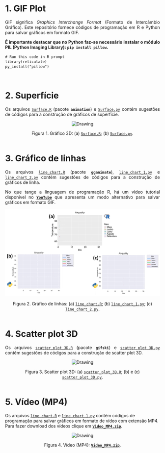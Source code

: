 # 1. GIF Plot

<p align="justify">GIF significa <i>Graphics Interchange Format</i> (Formato de Intercâmbio Gráfico). Este repositório fornece códigos de programação em R e Python para salvar gráficos em formato GIF.</p>

<p align="justify"><b>É importante destacar que no Python faz-se necessário instalar o módulo  PIL (Python Imaging Library): <code>pip install pillow</code>.</b></p>

```{r}
# Run this code in R prompt
library(reticulate)
py_install("pillow")
```

</br>

# 2. Superfície

<p align="justify">Os arquivos <a target='_blank' rel='noopener noreferrer' href='https://github.com/luizleal1974/GIF-Plot/blob/main/Files/Surface.R'><code>Surface.R</code></a> (pacote <code><b>animation</b></code>) e <a target='_blank' rel='noopener noreferrer' href='https://github.com/luizleal1974/GIF-Plot/blob/main/Files/Surface.py'><code>Surface.py</code></a> contém sugestões de códigos para a construção de gráficos de superfície.</p>

<p align="center"><img src="/Files/Surface.gif" alt="Drawing"/></p>

<div align="center">Figura 1. Gráfico 3D: (a) <a target='_blank' rel='noopener noreferrer' href='https://github.com/luizleal1974/GIF-Plot/blob/main/Files/Surface.R'><code>Surface.R</code></a>; (b) <a target='_blank' rel='noopener noreferrer' href='https://github.com/luizleal1974/GIF-Plot/blob/main/Files/Surface.py'><code>Surface.py</code></a>.</div>


</br>

# 3. Gráfico de linhas

<p align="justify">Os arquivos <a target='_blank' rel='noopener noreferrer' href='https://github.com/luizleal1974/GIF-Plot/blob/main/Files/line_chart.R'><code>line_chart.R</code></a> (pacote <code><b>gganimate</b></code>), <a target='_blank' rel='noopener noreferrer' href='https://github.com/luizleal1974/GIF-Plot/blob/main/Files/line_chart_1.py'><code>line_chart_1.py</code></a> e <a target='_blank' rel='noopener noreferrer' href='https://github.com/luizleal1974/GIF-Plot/blob/main/Files/line_chart_2.py'><code>line_chart_2.py</code></a> contém sugestões de códigos para a construção de gráficos de linha.</p>
  
<p align="justify">No que tange a linguagem de programação R, há um vídeo tutorial disponível no <a target='_blank' rel='noopener noreferrer' href='https://www.youtube.com/watch?v=CUZJTCrZiys&list=PL9QQDIVZa2ab9B2rieO41mLV2xFnsA70e&index=3&t=37s'><code><b>YouTube</b></code></a> que apresenta um modo alternativo para salvar gráficos em formato GIF.</p>

<p align="center"><img src="/Files/line_chart.gif" alt="Drawing"/></p>

<div align="center">Figura 2. Gráfico de linhas: (a) <a target='_blank' rel='noopener noreferrer' href='https://github.com/luizleal1974/GIF-Plot/blob/main/Files/line_chart.R'><code>line_chart.R</code></a>; (b) <a target='_blank' rel='noopener noreferrer' href='https://github.com/luizleal1974/GIF-Plot/blob/main/Files/line_chart_1.py'><code>line_chart_1.py</code></a>; (c) <a target='_blank' rel='noopener noreferrer' href='https://github.com/luizleal1974/GIF-Plot/blob/main/Files/line_chart_2.py'><code>line_chart_2.py</code></a>.</div>



</br>

# 4. Scatter plot 3D

<p align="justify">Os arquivos <a target='_blank' rel='noopener noreferrer' href='https://github.com/luizleal1974/GIF-Plot/blob/main/Files/scatter_plot_3D.R'><code>scatter_plot_3D.R</code></a> (pacote <code><b>gifski</b></code>) e <a target='_blank' rel='noopener noreferrer' href='https://github.com/luizleal1974/GIF-Plot/blob/main/Files/scatter_plot_3D.py'><code>scatter_plot_3D.py</code></a> contém sugestões de códigos para a construção de scatter plot 3D.</p>

<p align="center"><img src="/Files/scatter_plot_3D.gif" alt="Drawing"/></p>

<div align="center">Figura 3. Scatter plot 3D: (a) <a target='_blank' rel='noopener noreferrer' href='https://github.com/luizleal1974/GIF-Plot/blob/main/Files/scatter_plot_3D.R'><code>scatter_plot_3D.R</code></a>; (b) e (c) <a target='_blank' rel='noopener noreferrer' href='https://github.com/luizleal1974/GIF-Plot/blob/main/Files/scatter_plot_3D.py'><code>scatter_plot_3D.py</code></a>.</div>

</br>

# 5. Vídeo (MP4)

Os arquivos <a target='_blank' rel='noopener noreferrer' href='https://github.com/luizleal1974/GIF-Plot/blob/main/Files/line_chart.R'><code>line_chart.R</code></a> e <a target='_blank' rel='noopener noreferrer' href='https://github.com/luizleal1974/GIF-Plot/blob/main/Files/line_chart_1.py'><code>line_chart_1.py</code></a> contém códigos de programação para salvar gráficos em formato de vídeo com extensão MP4. Para fazer download dos vídeos clique em <a target='_blank' rel='noopener noreferrer' href='https://github.com/luizleal1974/GIF-Plot/blob/main/Files/Video_MP4.zip'><code><b>Video_MP4.zip</b></code></a>.


<p align="center"><img src="/Files/Video_MP4.gif" alt="Drawing"/></p>

<div align="center">Figura 4. Vídeo (MP4): <a target='_blank' rel='noopener noreferrer' href='https://github.com/luizleal1974/GIF-Plot/blob/main/Files/Video_MP4.zip'><code><b>Video_MP4.zip</b></code></a>.</div>

</br>






